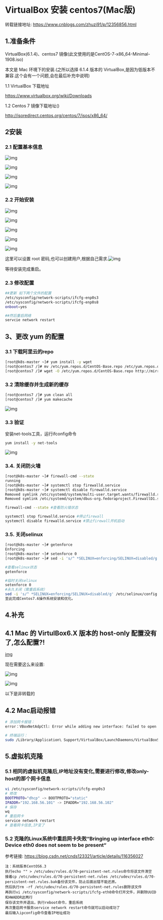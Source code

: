 # VirtualBox 安装 centos7(Mac版)

转载链接地址: https://www.cnblogs.com/zhuzi91/p/12356856.html

## 1.准备条件

VirtualBox(6.1.4)、centos7 镜像(此文使用的是CentOS-7-x86_64-Minimal-1908.iso) 

本文是 Mac 环境下的安装.(之所以选择 6.1.4 版本的 VirtualBox,是因为低版本不兼容.这个会有一个问题,会在最后补充中说明)

1.1 VirtualBox 下载地址

https://www.virtualbox.org/wiki/Downloads

1.2 Centos 7 镜像下载地址()

http://isoredirect.centos.org/centos/7/isos/x86_64/

## 2安装

### 2.1 配置基本信息

![img](images/974873-20200224140557089-1607215199.png)

![img](images/974873-20200224140707084-337668872.png)

![img](images/974873-20200224141502554-562592588.png)

![img](images/974873-20200224142335124-1983259468.png)

### 2.2 开始安装

![img](images/974873-20200224142615759-1912231763.png)

![img](images/974873-20200224142634192-1059826798.png)

![img](images/974873-20200224142748236-594176110.png)

![img](images/974873-20200224143020236-500707882.png)

 

![img](images/974873-20200224143140519-1359374616.png)

这里可以设置 root 密码,也可以创建用户,根据自己需求.![img](images/974873-20200224143659886-278513646.png)

等待安装完成重启。

### 2.3 修改配置

```sh
##更新 如下两个文件的配置
/etc/sysconfig/network-scripts/ifcfg-enp0s3
/etc/sysconfig/network-scripts/ifcfg-enp0s8
onboot=yes

##然后重启网络
servcie network restart
```

## 3、更改 yum 的配置

### 3.1 下载阿里云的repo

```sh
[root@k8s-master ~]# yum install -y wget  
[root@centos7 /]# mv /etc/yum.repos.d/CentOS-Base.repo /etc/yum.repos.d/CentOS-Base.repo.bak
[root@centos7 /]# wget -O /etc/yum.repos.d/CentOS-Base.repo http://mirrors.aliyun.com/repo/Centos-7.repo
```

### 3.2 清除缓存并生成新的缓存

```sh
[root@centos7 /]# yum clean all
[root@centos7 /]# yum makecache
```

![img](images/974873-20200224145915052-1767323965.png) 

### 3.3 验证

安装net-tools工具，运行ifconfig命令

```sh
yum install -y net-tools
```

![img](images/974873-20200224150118396-2101135565.png)

### 3.4. 关闭防火墙

```sh
[root@k8s-master ~]# firewall-cmd --state
running
[root@k8s-master ~]# systemctl stop firewalld.service
[root@k8s-master ~]# systemctl disable firewalld.service
Removed symlink /etc/systemd/system/multi-user.target.wants/firewalld.service.
Removed symlink /etc/systemd/system/dbus-org.fedoraproject.FirewallD1.service.

firewall-cmd --state #查看防火墙状态

systemctl stop firewalld.service #停止firewall
systemctl disable firewalld.service #禁止firewall开机启动
```

### 3.5. 关闭selinux

```sh
[root@k8s-master ~]# getenforce
Enforcing
[root@k8s-master ~]# setenforce 0
[root@k8s-master ~]# sed -i 's/^ *SELINUX=enforcing/SELINUX=disabled/g' /etc/selinux/config

#查看selinux状态
getenforce

#临时关闭selinux
setenforce 0 
#永久关闭（需重启系统）
sed -i 's/^ *SELINUX=enforcing/SELINUX=disabled/g' /etc/selinux/config 
至此完成Centos7.6操作系统安装和优化。
```

## 4.补充

## 4.1 Mac 的 VirtulBox6.X 版本的 host-only 配置没有了,怎么配置?!
[img](images/974873-20200224151346537-942249565.png)

现在需要这么来设置: 

![img](images/974873-20200224151010757-1597394246.png)

![img](images/974873-20200224151147152-1477825400.png)

以下是非转载的

## 4.2 Mac启动报错

```sh
# 添加网卡报错：
error：VBoxNetAdpCtl: Error while adding new interface: failed to open /dev/vboxnetctl: No such file or directory.
```

```sh
# 终端运行：
sudo /Library/Application\ Support/VirtualBox/LaunchDaemons/VirtualBoxStartup.sh restart
```

## 5.虚拟机克隆

### 5.1 相同的虚拟机克隆后,IP地址没有变化,需要进行修改,修改only-host的那个网卡信息

```sh
vi /etc/sysconfig/network-scripts/ifcfg-enp0s3
# 修改 
BOOTPROTO="dhcp" -> BOOTPROTO="static"
IPADDR="192.168.56.101" -> IPADDR="192.168.56.102"
# 保存 
wq
# 重启网卡
service network restart
# 查看网卡信息,IP变了
```

### 5.2 克隆的Linux系统中重启网卡失败“Bringing up interface eth0: Device eth0 does not seem to be present“

参考链接: https://blog.csdn.net/cnds123321/article/details/116356027

```
注：系统版本CentOS6.3
执行echo "" > /etc/udev/rules.d/70-persistent-net.rules命令将该文件清空
接着cp /etc/udev/rules.d/70-persistent-net.rules /etc/udev/rules.d/70-persistent-net.rules.bak备份该文件，防止后面出错不能还原。
然后执行rm -rf /etc/udev/rules.d/70-persistent-net.rules删除该文件
再执行vi /etc/sysconfig/network-scripts/ifcfg-eth0命令打开文件，并删除UUID和HWADDR这两行
保存该文件并退出，执行reboot命令，重启系统
再次重启网卡服务service network restart命令就可以启动成功了
最后输入ipconfig命令查看IP地址成功
```


